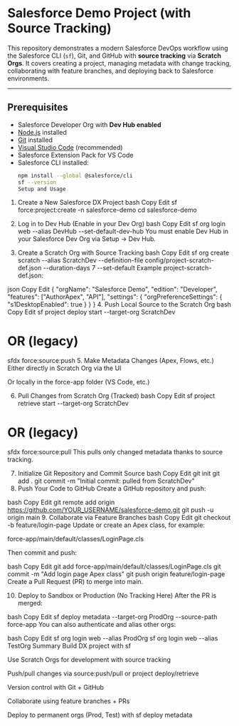 # Salesforce Demo Project (with Source Tracking)

This repository demonstrates a modern Salesforce DevOps workflow using the Salesforce CLI (`sf`), Git, and GitHub with **source tracking** via **Scratch Orgs**. It covers creating a project, managing metadata with change tracking, collaborating with feature branches, and deploying back to Salesforce environments.

---

##   Prerequisites

- Salesforce Developer Org with **Dev Hub enabled**
- [Node.js](https://nodejs.org/en) installed
- [Git](https://git-scm.com/) installed  
- [Visual Studio Code](https://code.visualstudio.com/) (recommended)
- Salesforce Extension Pack for VS Code
- Salesforce CLI installed:
  ```bash
  npm install --global @salesforce/cli
  sf --version
  Setup and Usage
1. Create a New Salesforce DX Project
bash
Copy
Edit
sf force:project:create -n salesforce-demo
cd salesforce-demo
2. Log in to Dev Hub (Enable in your Dev Org)
bash
Copy
Edit
sf org login web --alias DevHub --set-default-dev-hub
You must enable Dev Hub in your Salesforce Dev Org via Setup → Dev Hub.

3. Create a Scratch Org with Source Tracking
bash
Copy
Edit
sf org create scratch --alias ScratchDev --definition-file config/project-scratch-def.json --duration-days 7 --set-default
Example project-scratch-def.json:

json
Copy
Edit
{
  "orgName": "Salesforce Demo",
  "edition": "Developer",
  "features": ["AuthorApex", "API"],
  "settings": {
    "orgPreferenceSettings": {
      "s1DesktopEnabled": true
    }
  }
}
4. Push Local Source to the Scratch Org
bash
Copy
Edit
sf project deploy start --target-org ScratchDev
# OR (legacy)
sfdx force:source:push
5. Make Metadata Changes (Apex, Flows, etc.)
Either directly in Scratch Org via the UI

Or locally in the force-app folder (VS Code, etc.)

6. Pull Changes from Scratch Org (Tracked)
bash
Copy
Edit
sf project retrieve start --target-org ScratchDev
# OR (legacy)
sfdx force:source:pull
This pulls only changed metadata thanks to source tracking.

7. Initialize Git Repository and Commit Source
bash
Copy
Edit
git init
git add .
git commit -m "Initial commit: pulled from ScratchDev"
8. Push Your Code to GitHub
Create a GitHub repository and push:

bash
Copy
Edit
git remote add origin https://github.com/YOUR_USERNAME/salesforce-demo.git
git push -u origin main
9. Collaborate via Feature Branches
bash
Copy
Edit
git checkout -b feature/login-page
Update or create an Apex class, for example:

force-app/main/default/classes/LoginPage.cls

Then commit and push:

bash
Copy
Edit
git add force-app/main/default/classes/LoginPage.cls
git commit -m "Add login page Apex class"
git push origin feature/login-page
Create a Pull Request (PR) to merge into main.

10. Deploy to Sandbox or Production (No Tracking Here)
After the PR is merged:

bash
Copy
Edit
sf deploy metadata --target-org ProdOrg --source-path force-app
You can also authenticate and alias other orgs:

bash
Copy
Edit
sf org login web --alias ProdOrg
sf org login web --alias TestOrg
  Summary
Build DX project with sf

Use Scratch Orgs for development with source tracking

Push/pull changes via source:push/pull or project deploy/retrieve

Version control with Git + GitHub

Collaborate using feature branches + PRs

Deploy to permanent orgs (Prod, Test) with sf deploy metadata
